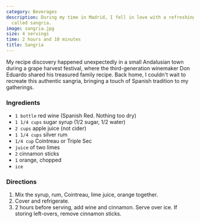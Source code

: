 ```yaml
---
category: Beverages
description: During my time in Madrid, I fell in love with a refreshing, fruity concoction
  called sangria.
image: sangria.jpg
size: 4 servings
time: 2 hours and 10 minutes
title: Sangria
---
```


My recipe discovery happened unexpectedly in a small Andalusian town during a grape harvest festival, where the third-generation winemaker Don Eduardo shared his treasured family recipe. Back home, I couldn't wait to recreate this authentic sangria, bringing a touch of Spanish tradition to my gatherings.

### Ingredients

* `1 bottle` red wine (Spanish Red. Nothing too dry)
* `1 1/4 cups` sugar syrup (1/2 sugar, 1/2 water)
* `2 cups` apple juice (not cider)
* `1 1/4 cups` silver rum
* `1/4 cup` Cointreau or Triple Sec
* `juice` of two limes
* `2` cinnamon sticks
* `1` orange, chopped
* `ice`

### Directions

1. Mix the syrup, rum, Cointreau, lime juice, orange together.
2. Cover and refrigerate.
3. 2 hours before serving, add wine and cinnamon. Serve over ice. If storing left-overs, remove cinnamon sticks.